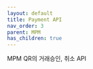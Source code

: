 ```yaml
---
layout: default
title: Payment API
nav_order: 3
parent: MPM
has_children: true
---
```


MPM QR의 거래승인, 취소 API
